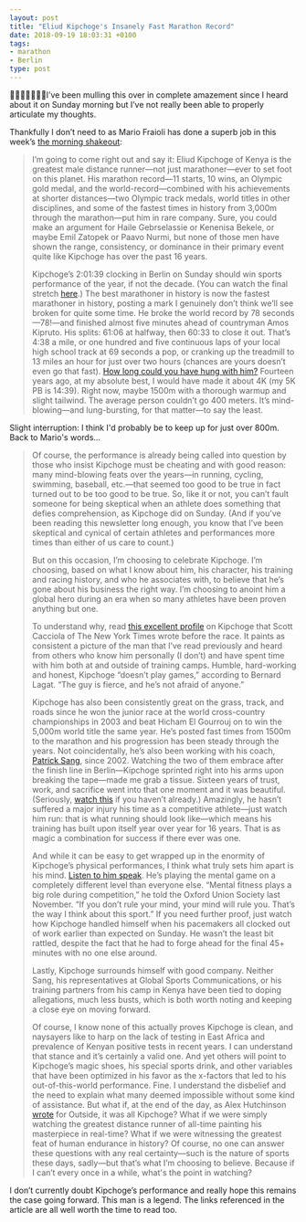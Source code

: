 ```yaml
---
layout: post
title: "Eliud Kipchoge's Insanely Fast Marathon Record"
date: 2018-09-19 18:03:31 +0100
tags:
- marathon
- Berlin
type: post
---
```


I’ve been mulling this over in complete amazement since I heard about it on Sunday morning but I’ve not really been able to properly articulate my thoughts.

Thankfully I don’t need to as Mario Fraioli has done a superb job in this week’s [the morning shakeout](https://mailchi.mp/themorningshakeout/the-morning-shakeout-issue-149):

> I’m going to come right out and say it: Eliud Kipchoge of Kenya is the greatest male distance runner—not just marathoner—ever to set foot on this planet. His marathon record—11 starts, 10 wins, an Olympic gold medal, and the world-record—combined with his achievements at shorter distances—two Olympic track medals, world titles in other disciplines, and some of the fastest times in history from 3,000m through the marathon—put him in rare company. Sure, you could make an argument for Haile Gebrselassie or Kenenisa Bekele, or maybe Emil Zatopek or Paavo Nurmi, but none of those men have shown the range, consistency, or dominance in their primary event quite like Kipchoge has over the past 16 years.
>
> Kipchoge’s 2:01:39 clocking in Berlin on Sunday should win sports performance of the year, if not the decade. (You can watch the final stretch [here](https://www.facebook.com/berlinmarathon/videos/249530489042411/).) The best marathoner in history is now the fastest marathoner in history, posting a mark I genuinely don’t think we’ll see broken for quite some time. He broke the world record by 78 seconds—78!—and finished almost five minutes ahead of countryman Amos Kipruto. His splits: 61:06 at halfway, then 60:33 to close it out. That’s 4:38 a mile, or one hundred and five continuous laps of your local high school track at 69 seconds a pop, or cranking up the treadmill to 13 miles an hour for just over two hours (chances are yours doesn’t even go that fast). [How long could you have hung with him?](https://twitter.com/Statman_Jon/status/1041268260078071808) Fourteen years ago, at my absolute best, I would have made it about 4K (my 5K PB is 14:39). Right now, maybe 1500m with a thorough warmup and slight tailwind. The average person couldn’t go 400 meters. It’s mind-blowing—and lung-bursting, for that matter—to say the least.

Slight interruption: I think I'd probably be to keep up for just over 800m. Back to Mario's words...

> Of course, the performance is already being called into question by those who insist Kipchoge must be cheating and with good reason: many mind-blowing feats over the years—in running, cycling, swimming, baseball, etc.—that seemed too good to be true in fact turned out to be too good to be true. So, like it or not, you can’t fault someone for being skeptical when an athlete does something that defies comprehension, as Kipchoge did on Sunday. (And if you’ve been reading this newsletter long enough, you know that I’ve been skeptical and cynical of certain athletes and performances more times than either of us care to count.)
>
> But on this occasion, I’m choosing to celebrate Kipchoge. I’m choosing, based on what I know about him, his character, his training and racing history, and who he associates with, to believe that he’s gone about his business the right way. I’m choosing to anoint him a global hero during an era when so many athletes have been proven anything but one.
>
> To understand why, read [this excellent profile](https://www.nytimes.com/2018/09/14/sports/eliud-kipchoge-marathon.html) on Kipchoge that Scott Cacciola of The New York Times wrote before the race. It paints as consistent a picture of the man that I’ve read previously and heard from others who know him personally (I don’t) and have spent time with him both at and outside of training camps. Humble, hard-working and honest, Kipchoge “doesn’t play games,” according to Bernard Lagat. “The guy is fierce, and he’s not afraid of anyone.”
>
> Kipchoge has also been consistently great on the grass, track, and roads since he won the junior race at the world cross-country championships in 2003 and beat Hicham El Gourrouj on to win the 5,000m world title the same year. He’s posted fast times from 1500m to the marathon and his progression has been steady through the years. Not coincidentally, he’s also been working with his coach, [Patrick Sang](https://spikes.iaaf.org/post/patrick-sang-mastermind), since 2002. Watching the two of them embrace after the finish line in Berlin—Kipchoge sprinted right into his arms upon breaking the tape—made me grab a tissue. Sixteen years of trust, work, and sacrifice went into that one moment and it was beautiful. (Seriously, [watch this](https://youtu.be/N7wha_DYoYs?t=48m) if you haven’t already.) Amazingly, he hasn’t suffered a major injury his time as a competitive athlete—just watch him run: that is what running should look like—which means his training has built upon itself year over year for 16 years. That is as magic a combination for success if there ever was one.
>
> And while it can be easy to get wrapped up in the enormity of Kipchoge’s physical performances, I think what truly sets him apart is his mind. [Listen to him speak](https://www.youtube.com/watch?time_continue=786&v=Tc00mDtzIJU). He’s playing the mental game on a completely different level than everyone else. “Mental fitness plays a big role during competition,” he told the Oxford Union Society last November. “If you don’t rule your mind, your mind will rule you. That’s the way I think about this sport.” If you need further proof, just watch how Kipchoge handled himself when his pacemakers all clocked out of work earlier than expected on Sunday. He wasn’t the least bit rattled, despite the fact that he had to forge ahead for the final 45+ minutes with no one else around.
>
> Lastly, Kipchoge surrounds himself with good company. Neither Sang, his representatives at Global Sports Communications, or his training partners from his camp in Kenya have been tied to doping allegations, much less busts, which is both worth noting and keeping a close eye on moving forward.
>
> Of course, I know none of this actually proves Kipchoge is clean, and naysayers like to harp on the lack of testing in East Africa and prevalence of Kenyan positive tests in recent years. I can understand that stance and it’s certainly a valid one. And yet others will point to Kipchoge’s magic shoes, his special sports drink, and other variables that have been optimized in his favor as the x-factors that led to his out-of-this-world performance. Fine. I understand the disbelief and the need to explain what many deemed impossible without some kind of assistance. But what if, at the end of the day, as Alex Hutchinson [wrote](https://www.outsideonline.com/2344696/eliud-kipchoge-berlin-marathon-world-record) for Outside, it was all Kipchoge? What if we were simply watching the greatest distance runner of all-time painting his masterpiece in real-time? What if we were witnessing the greatest feat of human endurance in history? Of course, no one can answer these questions with any real certainty—such is the nature of sports these days, sadly—but that’s what I’m choosing to believe. Because if I can’t every once in a while, what's the point in watching?

I don’t currently doubt Kipchoge’s performance and really hope this remains the case going forward. This man is a legend. The links referenced in the article are all well worth the time to read too.